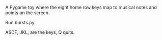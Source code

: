 A Pygame toy where the eight home row keys map to musical notes and points 
on the screen.

Run bursts.py.

ASDF, JKL; are the keys, Q quits.

